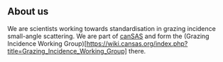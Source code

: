 ## About us 

We are scientists working towards standardisation in grazing incidence small-angle scattering. 
We are part of [canSAS](https://wiki.cansas.org/index.php?title=canSAS) and form the (Grazing Incidence Working Group)[https://wiki.cansas.org/index.php?title=Grazing_Incidence_Working_Group] there. 


<!--

**Here are some ideas to get you started:**

🙋‍♀️ A short introduction - what is your organization all about?
🌈 Contribution guidelines - how can the community get involved?
👩‍💻 Useful resources - where can the community find your docs? Is there anything else the community should know?
🍿 Fun facts - what does your team eat for breakfast?
🧙 Remember, you can do mighty things with the power of [Markdown](https://docs.github.com/github/writing-on-github/getting-started-with-writing-and-formatting-on-github/basic-writing-and-formatting-syntax)
-->
